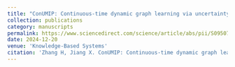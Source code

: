 ```yaml
---
title: "ConUMIP: Continuous-time dynamic graph learning via uncertainty masked mix-up on representation space"
collection: publications
category: manuscripts
permalink: https://www.sciencedirect.com/science/article/abs/pii/S0950705124013820
date: 2024-12-20
venue: 'Knowledge-Based Systems'
citation: 'Zhang H, Jiang X. ConUMIP: Continuous-time dynamic graph learning via uncertainty masked mix-up on representation space[J]. Knowledge-Based Systems, 2024, 306: 112748.'
---
```


